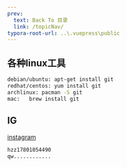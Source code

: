 ```yaml
---
prev:
  text: Back To 目录
  link: /topicNav/
typora-root-url: ..\.vuepress\public
---
```




## 各种linux工具

```sh
debian/ubuntu: apt-get install git
redhat/centos: yum install git
archlinux: pacman -S git
mac:   brew install git
```



## IG

[instagram](https://www.instagram.com/)

```sh
hzz17801054490
qw............
```

